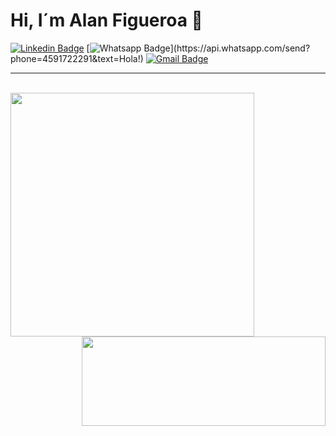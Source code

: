 # Hi, I´m Alan Figueroa 👋

[![Linkedin Badge](https://img.shields.io/badge/-LinkedIn-blue?style=flat-square&logo=Linkedin&logoColor=white&link=https://www.linkedin.com/in/alan-js-figueroa/)](https://www.linkedin.com/in/alan-js-figueroa/)
[![Whatsapp Badge](https://img.shields.io/badge/-Whatsapp-4CA143?style=flat-square&labelColor=4CA143&logo=whatsapp&logoColor=white&link=https://api.whatsapp.com/send?phone=4591722291&text=Hola!)](https://api.whatsapp.com/send?phone=4591722291&text=Hola!)
[![Gmail Badge](https://img.shields.io/badge/-Gmail-c14438?style=flat-square&logo=Gmail&logoColor=white&link=mailto:alan.figueroa.cl@gmail.com)](mailto:alan.figueroa.cl@gmail.com)


<!--
**alanff97/alanff97** is a ✨ _special_ ✨ repository because its `README.md` (this file) appears on your GitHub profile.

Here are some ideas to get you started:

- 🔭 I’m currently working on ...
- 🌱 I’m currently learning ...
- 👯 I’m looking to collaborate on ...
- 🤔 I’m looking for help with ...
- 💬 Ask me about ...
- 📫 How to reach me: ...
- 😄 Pronouns: ...
- ⚡ Fun fact: ...
-->


------------------------------------------------------------------------------------------------------------------------------------------

<br>


<a href="https://github.com/alanff97/github-readme-stats" style="margin-right:385px">
  <img align="left" src="https://github-readme-stats.vercel.app/api?username=alanff97&hide=contribs&show_icons=true&count_private=true&theme=cobalt"  style="width:390px"/>
</a>
<a href="https://github.com/alanff97">
  <img  align="right"  style="width:390px;height:143px" src="https://github-readme-stats.vercel.app/api/top-langs/?username=alanff97&layout=compact" />
</a>
